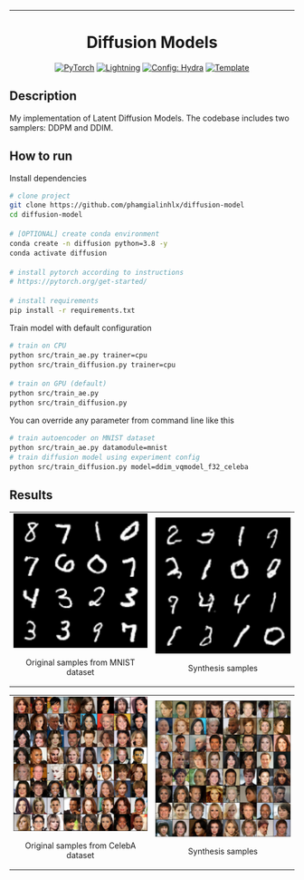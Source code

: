 ______________________________________________________________________

<div align="center">

# Diffusion Models

<a href="https://pytorch.org/get-started/locally/"><img alt="PyTorch" src="https://img.shields.io/badge/PyTorch-ee4c2c?logo=pytorch&logoColor=white"></a>
<a href="https://pytorchlightning.ai/"><img alt="Lightning" src="https://img.shields.io/badge/-Lightning-792ee5?logo=pytorchlightning&logoColor=white"></a>
<a href="https://hydra.cc/"><img alt="Config: Hydra" src="https://img.shields.io/badge/Config-Hydra-89b8cd"></a>
<a href="https://github.com/ashleve/lightning-hydra-template"><img alt="Template" src="https://img.shields.io/badge/-Lightning--Hydra--Template-017F2F?style=flat&logo=github&labelColor=gray"></a><br>

</div>

## Description

My implementation of Latent Diffusion Models. The codebase includes two samplers: DDPM and DDIM.

## How to run

Install dependencies

```bash
# clone project
git clone https://github.com/phamgialinhlx/diffusion-model
cd diffusion-model

# [OPTIONAL] create conda environment
conda create -n diffusion python=3.8 -y
conda activate diffusion

# install pytorch according to instructions
# https://pytorch.org/get-started/

# install requirements
pip install -r requirements.txt
```

Train model with default configuration

```bash
# train on CPU
python src/train_ae.py trainer=cpu
python src/train_diffusion.py trainer=cpu

# train on GPU (default)
python src/train_ae.py
python src/train_diffusion.py
```

You can override any parameter from command line like this

```bash
# train autoencoder on MNIST dataset
python src/train_ae.py datamodule=mnist
# train diffusion model using experiment config
python src/train_diffusion.py model=ddim_vqmodel_f32_celeba
```

## Results


<table>
  <tr>
    <td><img src="assets/origin_mnist.png" alt="Image 1" width="300"><br><p align="center">Original samples from MNIST dataset</p></td>
    <td><img src="assets/synthesis_mnist.png" alt="Image 2" width="300"><br><p align="center">Synthesis samples</p></td>
  </tr>
</table>



<table>
  <tr>
    <td><img src="assets/origin_celeba.png" alt="Image 1" width="300"><br><p align="center">Original samples from CelebA dataset</p></td>
    <td><img src="assets/ddim_vqmodel_f32_celeba.png" alt="Image 2" width="300"><br><p align="center">Synthesis samples</p></td>
  </tr>
</table>
